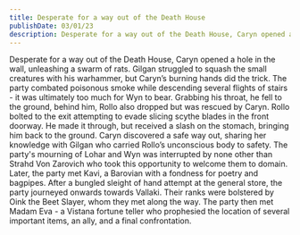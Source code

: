 ```yaml
---
title: Desperate for a way out of the Death House
publishDate: 03/01/23
description: Desperate for a way out of the Death House, Caryn opened a hole in the wall, unleashing a swarm of rats...
---
```


Desperate for a way out of the Death House, Caryn opened a hole in the wall, unleashing a swarm of rats. Gilgan struggled to squash the small creatures with his warhammer, but Caryn’s burning hands did the trick. The party combated poisonous smoke while descending several flights of stairs - it was ultimately too much for Wyn to bear. Grabbing his throat, he fell to the ground, behind him, Rollo also dropped but was rescued by Caryn. Rollo bolted to the exit attempting to evade slicing scythe blades in the front doorway. He made it through, but received a slash on the stomach, bringing him back to the ground. Caryn discovered a safe way out, sharing her knowledge with Gilgan who carried Rollo’s unconscious body to safety. The party's mourning of Lohar and Wyn was interrupted by none other than Strahd Von Zarovich who took this opportunity to welcome them to domain. Later, the party met Kavi, a Barovian with a fondness for poetry and bagpipes. After a bungled sleight of hand attempt at the general store, the party journeyed onwards towards Vallaki. Their ranks were bolstered by Oink the Beet Slayer, whom they met along the way. The party then met Madam Eva - a Vistana fortune teller who prophesied the location of several important items, an ally, and a final confrontation.
